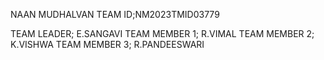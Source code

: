 NAAN MUDHALVAN TEAM ID;NM2023TMID03779


TEAM LEADER; E.SANGAVI
TEAM MEMBER 1; R.VIMAL
TEAM MEMBER 2; K.VISHWA
TEAM MEMBER 3; R.PANDEESWARI
